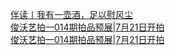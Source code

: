   
[伴读丨我有一壶酒，足以慰风尘](http://www.dianyue.me/archives/973/71pu4kqvd0xbaa9m/)  
[俊沃艺拍—014期拍品预展|7月21日开拍](http://www.dianyue.me/archives/089/v1hprtbu8j6pso3s/)  
[俊沃艺拍—014期拍品预展|7月21日开拍](http://www.dianyue.me/archives/625/vqcq5ff3wasvx29b/)